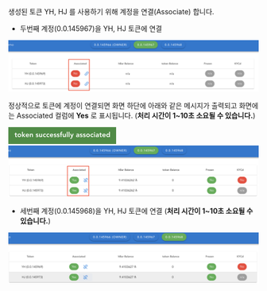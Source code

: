 생성된 토큰 YH, HJ 를 사용하기 위해 계정을 연결(Associate) 합니다.

* 두번째 계정(0.0.145967)을 YH, HJ 토큰에 연결

<img src="https://github.com/yunhochung/katacoda-scenarios/raw/master/hedera-hashgraph/hedera-token-service-demo/images/15.png" alt="15" style="zoom:50%;" />

정상적으로 토큰에 계정이 연결되면 화면 하단에 아래와 같은 메시지가 출력되고 화면에는 Associated 컬럼에 **Yes** 로 표시됩니다. (**처리 시간이 1~10초 소요될 수 있습니다.**)

<img src="https://github.com/yunhochung/katacoda-scenarios/raw/master/hedera-hashgraph/hedera-token-service-demo/images/16.png" alt="16" style="zoom:50%;" />

<img src="https://github.com/yunhochung/katacoda-scenarios/raw/master/hedera-hashgraph/hedera-token-service-demo/images/17.png" alt="17" style="zoom:50%;" />

* 세번째 계정(0.0.145968)을 YH, HJ 토큰에 연결 (**처리 시간이 1~10초 소요될 수 있습니다.**)

![18](https://github.com/yunhochung/katacoda-scenarios/raw/master/hedera-hashgraph/hedera-token-service-demo/images/18.png)